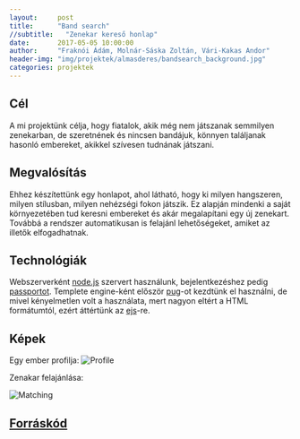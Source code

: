 ```yaml
---
layout:     post
title:      "Band search"
//subtitle:   "Zenekar kereső honlap"
date:       2017-05-05 10:00:00
author:     "Fraknói Ádám, Molnár-Sáska Zoltán, Vári-Kakas Andor"
header-img: "img/projektek/almasderes/bandsearch_background.jpg"
categories: projektek
---
```

<h2>Cél</h2>
A mi projektünk célja, hogy fiatalok, akik még nem játszanak semmilyen zenekarban, de szeretnének és nincsen bandájuk, könnyen találjanak hasonló embereket, akikkel szívesen tudnának játszani.

<h2>Megvalósítás</h2>
Ehhez készítettünk egy honlapot, ahol látható, hogy ki milyen hangszeren, milyen stílusban, milyen nehézségi fokon játszik. Ez alapján mindenki a saját környezetében tud keresni embereket és akár megalapítani egy új zenekart. Továbbá a rendszer automatikusan is felajánl lehetőségeket, amiket az illetők elfogadhatnak.

<h2>Technológiák</h2>
Webszerverként <a href="https://nodejs.org">node.js</a> szervert használunk, bejelentkezéshez pedig <a href="http://passportjs.org/">passportot</a>. Templete engine-ként először <a href="https://pugjs.org">pug</a>-ot kezdtünk el használni, de mivel kényelmetlen volt a használata, mert nagyon eltért a HTML formátumtól, ezért áttértünk az <a href="http://ejs.co/">ejs</a>-re.

<h2>Képek</h2>
Egy ember profilja:

<img src="{{ site.baseurl }}/img/projektek/almasderes/bandsearch_profile.png" class="img-responsive" alt="Profile">


Zenakar felajánlása:

<img src="{{ site.baseurl }}/img/projektek/almasderes/bandsearch_matching.png" class="img-responsive" alt="Matching">

<h2><a href="https://github.com/msaska9/Zenekar">Forráskód</a></h2>
